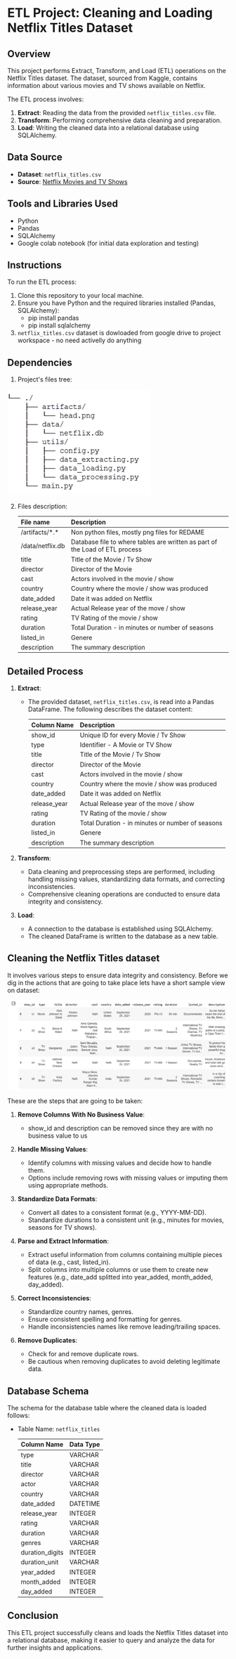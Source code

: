 # ETL Project: Cleaning and Loading Netflix Titles Dataset

## Overview

This project performs Extract, Transform, and Load (ETL) operations on the Netflix Titles dataset. The dataset, sourced from Kaggle, contains information about various movies and TV shows available on Netflix.

The ETL process involves:

1. **Extract**: Reading the data from the provided `netflix_titles.csv` file.
2. **Transform**: Performing comprehensive data cleaning and preparation.
3. **Load**: Writing the cleaned data into a relational database using SQLAlchemy.

## Data Source

- **Dataset**: `netflix_titles.csv`
- **Source**: [Netflix Movies and TV Shows](https://www.kaggle.com/shivamb/netflix-shows)

## Tools and Libraries Used

- Python
- Pandas
- SQLAlchemy
- Google colab notebook (for initial data exploration and testing)

## Instructions

To run the ETL process:

1. Clone this repository to your local machine.
2. Ensure you have Python and the required libraries installed (Pandas, SQLAlchemy):
   - pip install pandas
   - pip install sqlalchemy
4. `netflix_titles.csv` dataset is dowloaded from google drive to project workspace - no need activelly do anything

## Dependencies

1. Project's files tree:

![image](https://github.com/ereiss/data_engineer_python_project/blob/main/artifacts/project_file_tree.png)

2. Files description:

     | File name        | Description                                                                    |
     |------------------|--------------------------------------------------------------------------------|
     | /artifacts/\*.\* | Non python files, mostly png files for REDAME                                  |
     | /data/netflix.db | Database file to where tables are written as part of the Load of ETL process   |
     | title            | Title of the Movie / Tv Show                                                   |
     | director         | Director of the Movie                                                          |
     | cast             | Actors involved in the movie / show                                            |
     | country          | Country where the movie / show was produced                                    |
     | date_added       | Date it was added on Netflix                                                   |	
     | release_year     | Actual Release year of the move / show                                         |
     | rating           | TV Rating of the movie / show                                                  |
     | duration         | Total Duration - in minutes or number of seasons                               |
     | listed_in        | Genere                                                                         |
     | description      | The summary description                                                        |

## Detailed Process

1. **Extract**:
   - The provided dataset, `netflix_titles.csv`, is read into a Pandas DataFrame. The following describes the dataset content: 

     | Column Name   | Description                                      |
     |---------------|--------------------------------------------------|
     | show_id       | Unique ID for every Movie / Tv Show              |
     | type          | Identifier - A Movie or TV Show                  |
     | title         | Title of the Movie / Tv Show                     |
     | director      | Director of the Movie                            |
     | cast          | Actors involved in the movie / show              |
     | country       | Country where the movie / show was produced      |
     | date_added    | Date it was added on Netflix                     |	
     | release_year  | Actual Release year of the move / show           |
     | rating        | TV Rating of the movie / show                    |
     | duration      | Total Duration - in minutes or number of seasons |
     | listed_in     | Genere                                           |
     | description   | The summary description                          |

2. **Transform**:
   - Data cleaning and preprocessing steps are performed, including handling missing values, standardizing data formats, and correcting inconsistencies.
   - Comprehensive cleaning operations are conducted to ensure data integrity and consistency.

3. **Load**:
   - A connection to the database is established using SQLAlchemy.
   - The cleaned DataFrame is written to the database as a new table.

## Cleaning the Netflix Titles dataset

It involves various steps to ensure data integrity and consistency. Before we dig in the actions that are going to take place lets have a short sample view on dataset:

![image](https://github.com/ereiss/data_engineer_python_project/blob/main/artifacts/head.png)

These are the steps that are going to be taken:

1. **Remove Columns With No Business Value**:
   - show_id and description can be removed since they are with no business value to us

2. **Handle Missing Values**:
   - Identify columns with missing values and decide how to handle them.
   - Options include removing rows with missing values or imputing them using appropriate methods.

3. **Standardize Data Formats**:
   - Convert all dates to a consistent format (e.g., YYYY-MM-DD).
   - Standardize durations to a consistent unit (e.g., minutes for movies, seasons for TV shows).

4. **Parse and Extract Information**:
   - Extract useful information from columns containing multiple pieces of data (e.g., cast, listed_in).
   - Split columns into multiple columns or use them to create new features (e.g., date_add splitted into year_added, month_added, day_added).

5. **Correct Inconsistencies**:
   - Standardize country names, genres.
   - Ensure consistent spelling and formatting for genres.
   - Handle inconsistencies names like remove leading/trailing spaces.

6. **Remove Duplicates**:
   - Check for and remove duplicate rows.
   - Be cautious when removing duplicates to avoid deleting legitimate data.

## Database Schema

The schema for the database table where the cleaned data is loaded follows:

- Table Name: `netflix_titles`
  
  | Column Name     | Data Type |
  |-----------------|-----------|
  | type            | VARCHAR   |
  | title           | VARCHAR   |
  | director        | VARCHAR   |
  | actor           | VARCHAR   |
  | country         | VARCHAR   |
  | date_added      | DATETIME  |
  | release_year    | INTEGER   |
  | rating          | VARCHAR   |
  | duration        | VARCHAR   |
  | genres          | VARCHAR   |
  | duration_digits | INTEGER   |
  | duration_unit   | VARCHAR   |
  | year_added      | INTEGER   |
  | month_added     | INTEGER   |
  | day_added       | INTEGER   |

## Conclusion

This ETL project successfully cleans and loads the Netflix Titles dataset into a relational database, making it easier to query and analyze the data for further insights and applications.
